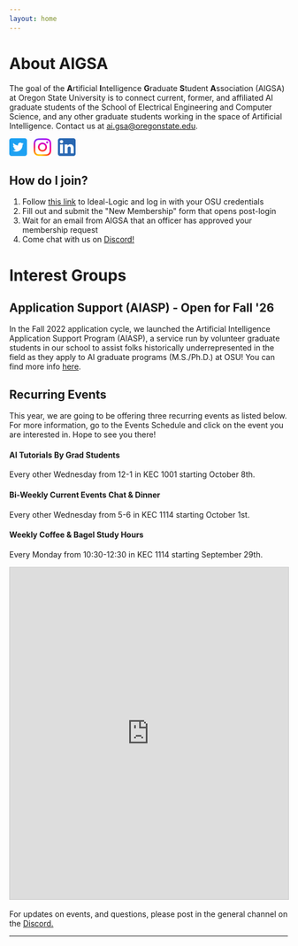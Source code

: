 ```yaml
---
layout: home
---
```


# About AIGSA
The goal of the **A**rtificial **I**ntelligence **G**raduate **S**tudent **A**ssociation (AIGSA) at Oregon State University is to connect current, former, and affiliated AI graduate students of the School of Electrical Engineering and Computer Science, and any other graduate students working in the space of Artificial Intelligence. Contact us at [ai.gsa@oregonstate.edu](mailto:ai.gsa@oregonstate.edu).

[<img src="assets/images/twitter_logo.png" width="32">](https://twitter.com/osu_aigsa)&nbsp;&nbsp;&nbsp;[<img src="assets/images/instagram_logo.png" width="32">](https://www.instagram.com/osu_aigsa/)&nbsp;&nbsp;&nbsp;[<img src="assets/images/linkedin_logo.png" width="32" >](https://www.linkedin.com/company/osu-aigsa)

## How do I join?
1. Follow [this link](https://apps.ideal-logic.com/osusee?key=F3T9-25VWY_5878-CZ4R_f7b06f23) to Ideal-Logic and log in with your OSU credentials
2. Fill out and submit the "New Membership" form that opens post-login
3. Wait for an email from AIGSA that an officer has approved your membership request
4. Come chat with us on [Discord!](https://discord.gg/wGrtzFM8sJ)

# Interest Groups

## Application Support (AIASP) - Open for Fall '26
In the Fall 2022 application cycle, we launched the Artificial Intelligence Application Support Program (AIASP), a service run by volunteer graduate students in our school to assist folks historically underrepresented in the field as they apply to AI graduate programs (M.S./Ph.D.) at OSU! You can find more info [here](https://www.aigsa.club/aiasp).

## Recurring Events

This year, we are going to be offering three recurring events as listed below. For more information, go to the Events Schedule and click on the event you are interested in. Hope to see you there!

#### AI Tutorials By Grad Students 
Every other Wednesday from 12-1 in KEC 1001 starting October 8th. 
#### Bi-Weekly Current Events Chat & Dinner
Every other Wednesday from 5-6 in KEC 1114 starting October 1st. 
#### Weekly Coffee & Bagel Study Hours
Every Monday from 10:30-12:30 in KEC 1114 starting September 29th.

<iframe src="https://teamup.com/ks654rdw9ybmp3o52g?view=m&tz=Calendar%20default&showLogo=0&showSearch=0&showProfileAndInfo=0&disableSidepanel=1&showTitle=1&showViewSelector=0&showMenu=0&showViewHeader=1&showAgendaDetails=1&listGroupBy=month&showDateControls=1&showDateRange=0&tilesGroupBy=month" style="width: 100%; height: 600px; border: 1px solid #cccccc" loading="lazy" frameborder="0"></iframe>








For updates on events, and questions, please post in the general channel on the [Discord.](https://discord.gg/wGrtzFM8sJ)

---
